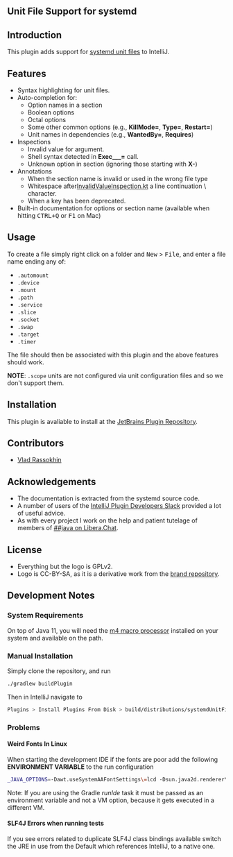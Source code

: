 Unit File Support for systemd
-----------------------------

## Introduction

This plugin adds support for [systemd unit files](https://www.freedesktop.org/software/systemd/man/systemd.unit.html#) to IntelliJ. 

## Features
 * Syntax highlighting for unit files.
 * Auto-completion for:
   * Option names in a section
   * Boolean options
   * Octal options
   * Some other common options (e.g., **KillMode=**, **Type=**, **Restart=**)
   * Unit names in dependencies (e.g., **WantedBy=**, **Requires**)
 * Inspections
   * Invalid value for argument.
   * Shell syntax detected in **Exec___=** call.
   * Unknown option in section (ignoring those starting with **X-**)
 * Annotations
   * When the section name is invalid or used in the wrong file type
   * Whitespace after[InvalidValueInspection.kt](src%2Fmain%2Fkotlin%2Fnet%2Fsjrx%2Fintellij%2Fplugins%2Fsystemdunitfiles%2Finspections%2FInvalidValueInspection.kt) a line continuation \ character.
   * When a key has been deprecated.
 * Built-in documentation for options or section name (available when hitting <kbd>CTRL+Q</kbd> or <kbd>F1</kbd> on Mac)   

      
## Usage
To create a file simply right click on a folder and <kbd>New</kbd> > <kbd>File</kbd>, and enter a file name ending any of:
 * `.automount`
 * `.device`
 * `.mount`
 * `.path`
 * `.service`
 * `.slice`
 * `.socket`
 * `.swap`
 * `.target` 
 * `.timer` 
 
The file should then be associated with this plugin and the above features should work.
 
__NOTE__: `.scope` units are not configured via unit configuration files and so we don't support them. 

## Installation

This plugin is avaliable to install at the [JetBrains Plugin Repository](https://plugins.jetbrains.com/plugin/11070-unit-file-support-systemd-).

Contributors
-------------
* [Vlad Rassokhin](https://github.com/VladRassokhin)

Acknowledgements
----------------
* The documentation is extracted from the systemd source code.
* A number of users of the [IntelliJ Plugin Developers Slack](https://intellij-support.jetbrains.com/hc/en-us/community/posts/360006494439--ANN-JetBrains-Slack-for-plugin-developers) provided a lot of useful advice.
* As with every project I work on the help and patient tutelage of members of [##java on Libera.Chat](https://javachannel.org/).

License
-----------------
* Everything but the logo is GPLv2.
* Logo is CC-BY-SA, as it is a derivative work from the [brand repository](https://github.com/systemd/brand.systemd.io).

## Development Notes

### System Requirements

On top of Java 11, you will need the [m4 macro processor](https://www.gnu.org/software/m4/m4.html) installed on your system and available on the path. 

### Manual Installation

Simply clone the repository, and run 

```bash
./gradlew buildPlugin 
```

Then in IntelliJ navigate to 
```bash
Plugins > Install Plugins From Disk > build/distributions/systemdUnitFilePlugin-X.X-SNAPSHOT.zip
```

### Problems

#### Weird Fonts In Linux

When starting the development IDE if the fonts are poor add the following **ENVIRONMENT VARIABLE** to the run configuration

```bash
_JAVA_OPTIONS=-Dawt.useSystemAAFontSettings\=lcd -Dsun.java2d.renderer\=sun.java2d.marlin.MarlinRenderingEngine
```

Note: If you are using the Gradle *runIde* task it must be passed as an environment variable and not a VM option, because it gets executed in a different VM.

#### SLF4J Errors when running tests

If you see errors related to duplicate SLF4J class bindings available switch the JRE in use from the Default which references IntelliJ, to a native one.  

